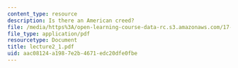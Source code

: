 ```yaml
---
content_type: resource
description: Is there an American creed?
file: /media/https%3A/open-learning-course-data-rc.s3.amazonaws.com/17-037-american-political-thought-spring-2004/aac08124a1987e2b4671edc20dfe0fbe_lecture2_1.pdf
file_type: application/pdf
resourcetype: Document
title: lecture2_1.pdf
uid: aac08124-a198-7e2b-4671-edc20dfe0fbe
---
```

